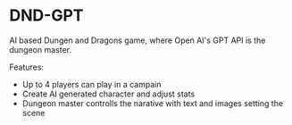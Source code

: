 # DND-GPT

AI based Dungen and Dragons game, where Open AI's GPT API is the dungeon master.

Features:
- Up to 4 players can play in a campain
- Create AI generated character and adjust stats
- Dungeon master controlls the narative with text and images setting the scene
